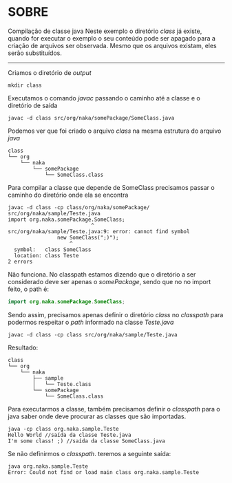 
# SOBRE

Compilação de classe java
Neste exemplo o diretório _class_ já existe, quando for executar o exemplo o seu conteúdo pode ser apagado para a criação de arquivos ser observada.
Mesmo que os arquivos existam, eles serão substituídos.
___

Criamos o diretório de _output_

```shell
mkdir class
```

Executamos o comando _javac_ passando o caminho até a classe e o diretório de saída

```shell 
javac -d class src/org/naka/somePackage/SomeClass.java
```

Podemos ver que foi criado o arquivo _class_ na mesma estrutura do arquivo _java_

```shell
class
└── org
    └── naka
        └── somePackage
            └── SomeClass.class
```
            
Para compilar a classe que depende de SomeClass precisamos passar o caminho do diretório onde ela se encontra

```shell
javac -d class -cp class/org/naka/somePackage/ src/org/naka/sample/Teste.java
import org.naka.somePackage.SomeClass;
                           ^
src/org/naka/sample/Teste.java:9: error: cannot find symbol
                new SomeClass(";)");
                    ^
  symbol:   class SomeClass
  location: class Teste
2 errors
```

Não funciona. No classpath estamos dizendo que o diretório a ser considerado deve ser apenas o _somePackage_, sendo que no no import feito, o path é:

```java
import org.naka.somePackage.SomeClass;
```

Sendo assim, precisamos apenas definir o diretório _class_ no _classpath_ para podermos respeitar o _path_ informado na classe _Teste.java_ 

```shell
javac -d class -cp class src/org/naka/sample/Teste.java
```

Resultado:

```shell
class
└── org
    └── naka
        ├── sample
        │   └── Teste.class
        └── somePackage
            └── SomeClass.class
```


Para executarmos a classe, também precisamos definir o _classpath_ para o java saber onde deve procurar as classes que são importadas.

```shell
java -cp class org.naka.sample.Teste
Hello World //saída da classe Teste.java
I'm some class! ;) //saída da classe SomeClass.java
```

Se não definirmos o _classpath_. teremos a seguinte saída:

```shell
java org.naka.sample.Teste 
Error: Could not find or load main class org.naka.sample.Teste
```

